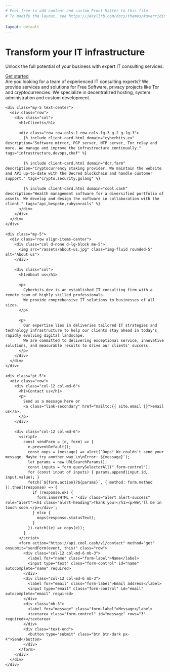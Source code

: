 ```yaml
---
# Feel free to add content and custom Front Matter to this file.
# To modify the layout, see https://jekyllrb.com/docs/themes/#overriding-theme-defaults

layout: default
---
```


<div id="banner" class="bg-img bg-banner">
  <div class="container d-flex align-items-center justify-content-center text-center h-100">
    <div>
      <h1 class="display-1">Transform your IT infrastructure</h1>
      <p class="fs-4 my-4">Unlock the full potential of your business with expert IT consulting services.</p>
      <a class="btn btn-dark px-4" role="button" rel="nofollow" href="#content">Get started</a>
    </div>
  </div>
</div>

<div class="container">
  <a aria-label="content" id="content" href="#"></a>

  <div class="d-flex flex-column mb-3">
    <div class="my-5 text-center fs-4">
      Are you looking for a team of experienced IT consulting experts?
      We provide services and solutions for Free Software, privacy projects like Tor and cryptocurrencies.
      We specialize in decentralized hosting, system administration and custom development.
    </div>

    <div class="my-5 text-center">
      <div class="row">
        <div class="col">
          <h1>Clients</h1>

          <div class="row row-cols-1 row-cols-lg-3 g-2 g-lg-3">
            {% include client-card.html domain="cyberbits.eu" description="Software mirror, PGP server, NTP server, Tor relay and more. We manage and improve the infrastructure continually." tags="infrastructure,devops,chef" %}

            {% include client-card.html domain="dcr.farm" description="Cryptocurrency staking provider. We maintain the website and API up-to-date with the Decred blockchain and handle customer support." tags="crypto,security,golang" %}

            {% include client-card.html domain="cool.cash" description="Wealth management software for a diversified portfolio of assets. We develop and design the software in collaboration with the client." tags="api,bespoke,rubyonrails" %}
          </div>
        </div>
      </div>
    </div>

    <div class="my-5">
      <div class="row align-items-center">
        <div class="col d-none d-lg-block me-5">
          <img src="/assets/about-us.jpg" class="img-fluid rounded-5" alt="About us">
        </div>

        <div class="col">
          <h1>About us</h1>

          <p>
            Cyberbits.dev is an established IT consulting firm with a remote team of highly skilled professionals.
            We provide comprehensive IT solutions to businesses of all sizes.
          </p>

          <p>
            Our expertise lies in deliveries tailored IT strategies and technology infrastructure to help our clients stay ahead in today's rapidly evolving digital landscape.
            We are committed to delivering exceptional service, innovative solutions, and measurable results to drive our clients' success.
          </p>
        </div>
      </div>
    </div>

    <div class="pt-5">
      <div class="row">
        <div class="col-12 col-md-6">
          <h1>Contact us</h1>
          <p>
            Send us a message here or
            <a class="link-secondary" href="mailto:{{ site.email }}">email us</a>.
          </p>
        </div>

        <div class="col-12 col-md-6">
          <script>
            const sendForm = (e, form) => {
              e.preventDefault();
              const oops = (message) => alert(`Oops! We couldn't send your message. Maybe try another way.\n\nError: ${message}`);
              let params = new URLSearchParams();
              const inputs = form.querySelectorAll(".form-control");
              for (const input of inputs) { params.append(input.id, input.value); }
              fetch(`${form.action}?${params}`, { method: form.method }).then((response) => {
                if (response.ok) {
                  form.innerHTML = '<div class="alert alert-success" role="alert"><h1 class="alert-heading">Thank you!</h1><p>We\'ll be in touch soon.</p></div>';
                } else {
                  oops(response.statusText);
                }
              }).catch((e) => oops(e));
            }
          </script>
          <form action="https://api.cool.cash/v1/contact" method="get" onsubmit="sendForm(event, this)" class="row">
            <div class="col-12 col-md-6 mb-3">
              <label for="name" class="form-label">Name</label>
              <input type="text" class="form-control" id="name" autocomplete="name" required>
            </div>
            <div class="col-12 col-md-6 mb-3">
              <label for="email" class="form-label">Email address</label>
              <input type="email" class="form-control" id="email" autocomplete="email" required>
            </div>
            <div class="mb-3">
              <label for="message" class="form-label">Message</label>
              <textarea class="form-control" id="message" rows="3" required></textarea>
            </div>
            <div class="text-end">
              <button type="submit" class="btn btn-dark px-4">Send</button>
            </div>
          </form>
        </div>
      </div>
    </div>
  </div>
</div>
